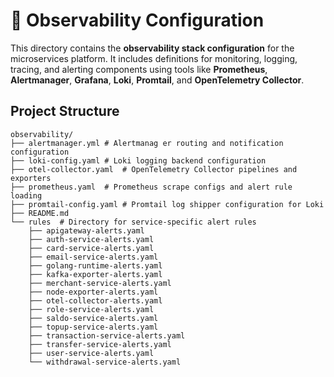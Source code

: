 # 📡 Observability Configuration

This directory contains the **observability stack configuration** for the microservices platform. It includes definitions for monitoring, logging, tracing, and alerting components using tools like **Prometheus**, **Alertmanager**, **Grafana**, **Loki**, **Promtail**, and **OpenTelemetry Collector**.


## Project Structure

```
observability/
├── alertmanager.yml # Alertmanag er routing and notification configuration
├── loki-config.yaml # Loki logging backend configuration 
├── otel-collector.yaml  # OpenTelemetry Collector pipelines and exporters
├── prometheus.yaml  # Prometheus scrape configs and alert rule loading
├── promtail-config.yaml # Promtail log shipper configuration for Loki
├── README.md
└── rules  # Directory for service-specific alert rules
    ├── apigateway-alerts.yaml
    ├── auth-service-alerts.yaml
    ├── card-service-alerts.yaml
    ├── email-service-alerts.yaml
    ├── golang-runtime-alerts.yaml
    ├── kafka-exporter-alerts.yaml
    ├── merchant-service-alerts.yaml
    ├── node-exporter-alerts.yaml
    ├── otel-collector-alerts.yaml
    ├── role-service-alerts.yaml
    ├── saldo-service-alerts.yaml
    ├── topup-service-alerts.yaml
    ├── transaction-service-alerts.yaml
    ├── transfer-service-alerts.yaml
    ├── user-service-alerts.yaml
    └── withdrawal-service-alerts.yaml
```